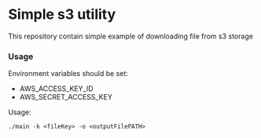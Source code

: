 # Simple s3 utility

This repository contain simple example of downloading file from s3 storage

### Usage
Environment variables should be set:
  - AWS_ACCESS_KEY_ID
  - AWS_SECRET_ACCESS_KEY

Usage:

`./main -k <fileKey> -o <outputFilePATH>`
